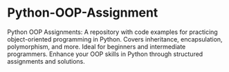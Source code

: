 # Python-OOP-Assignment
Python OOP Assignments: A repository with code examples for practicing object-oriented programming in Python. Covers inheritance, encapsulation, polymorphism, and more. Ideal for beginners and intermediate programmers. Enhance your OOP skills in Python through structured assignments and solutions.
